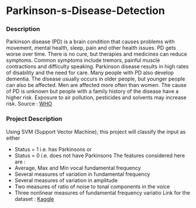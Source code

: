 # Parkinson-s-Disease-Detection

### Description
Parkinson disease (PD) is a brain condition that causes problems with movement, mental health, sleep, pain and other health issues. PD gets worse over time. There is no cure, but therapies and medicines can reduce symptoms. Common symptoms include tremors, painful muscle contractions and difficulty speaking. Parkinson disease results in high rates of disability and the need for care. Many people with PD also develop dementia. The disease usually occurs in older people, but younger people can also be affected. Men are affected more often than women. The cause of PD is unknown but people with a family history of the disease have a higher risk. Exposure to air pollution, pesticides and solvents may increase risk.
Source : [WHO](https://www.who.int/news-room/fact-sheets/detail/parkinson-disease#:~:text=Parkinson%20disease%20(PD)%20is%20a,muscle%20contractions%20and%20difficulty%20speaking.)

### Project Description 
Using SVM (Support Vector Machine), this project will classify the input as either 
- Status = 1 i.e. has Parkinsons or
- Status = 0 i.e. does not have Parkinsons
The features considered here are :
- Average, Max and Min vocal fundamental frequency
- Several measures of variation in fundamental frequency
- Several measures of variation in amplitude
- Two measures of ratio of noise to tonal components in the voice
- Three nonlinear measures of fundamental frequency variatio
Link for the dataset : [Kaggle](https://www.kaggle.com/datasets/vikasukani/parkinsons-disease-data-set)

